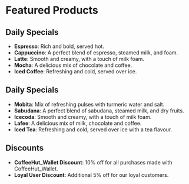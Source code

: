 # Featured Products

## Daily Specials

- **Espresso**: Rich and bold, served hot.
- **Cappuccino**: A perfect blend of espresso, steamed milk, and foam.
- **Latte**: Smooth and creamy, with a touch of milk foam.
- **Mocha**: A delicious mix of chocolate and coffee.
- **Iced Coffee**: Refreshing and cold, served over ice.
  
## Daily Specials

- **Mobita**: Mix of refreshing pulses with turmeric water and salt.
- **Sabudana**: A perfect blend of sabudana, steamed milk, and dry fruits.
- **Icecoda**: Smooth and creamy, with a touch of milk foam.
- **Lafee**: A delicious mix of milk, chocolate and coffee.
- **Iced Tea**: Refreshing and cold, served over ice with a tea flavour.

## Discounts

- **CoffeeHut_Wallet Discount**: 10% off for all purchases made with CoffeeHut_Wallet.
- **Loyal User Discount**: Additional 5% off for our loyal customers.
